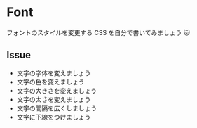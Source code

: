# Font

フォントのスタイルを変更する CSS を自分で書いてみましょう 🐱

## Issue

- 文字の字体を変えましょう
- 文字の色を変えましょう
- 文字の大きさを変えましょう
- 文字の太さを変えましょう
- 文字の間隔を広くしましょう
- 文字に下線をつけましょう
